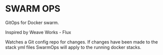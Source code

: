 # SWARM OPS

GitOps for Docker swarm.

Inspired by Weave Works - Flux

Watches a Git config repo for changes. 
If changes have been made to the stack yml files SwarmOps will apply to the running docker stacks.
